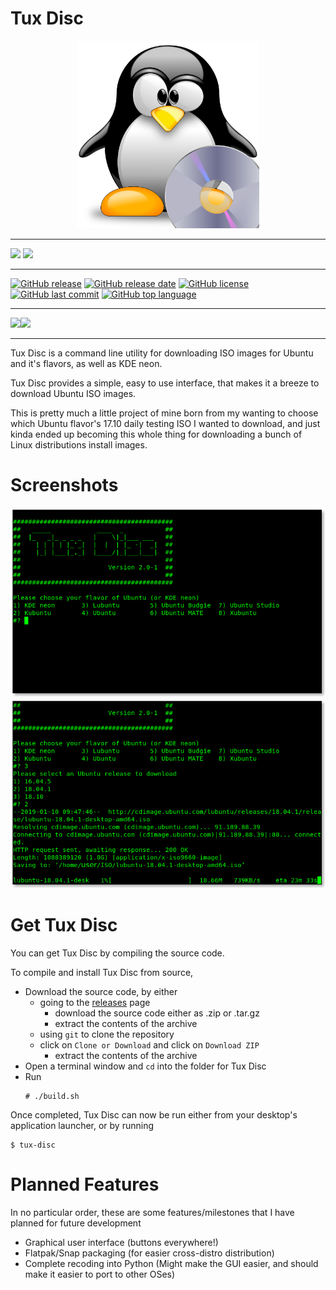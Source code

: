 Tux Disc
========

<center><img src="./tux-disc.png"
alt="Tux Disc" width="292" height="300" /></center>

---

[![](https://img.shields.io/badge/Mastodon-gray.svg?&style=for-the-badge&logo=mastodon)](https://niu.moe/@easthighNerd)
![](https://img.shields.io/badge/Matrix-@easthighnerd:ubports.chat-hotpink.svg?&style=for-the-badge&logo=matrix)

---

[![GitHub release](https://img.shields.io/github/release/easthighNerd/Tux-Disc.svg?&style=for-the-badge)](https://github.com/easthighNerd/Tux-Disc/releases/latest)
[![GitHub release date](https://img.shields.io/github/release-date/easthighNerd/Tux-Disc.svg?&style=for-the-badge)](https://github.com/easthighNerd/Tux-Disc/tree/devel-python)
[![GitHub license](https://img.shields.io/github/license/easthighNerd/Tux-Disc.svg?&style=for-the-badge)](./LICENSE)
[![GitHub last commit](https://img.shields.io/github/last-commit/easthighNerd/Tux-Disc/version-2.svg?&style=for-the-badge)](https://github.com/easthighNerd/Tux-Disc/commits/devel-python)
[![GitHub top language](https://img.shields.io/github/languages/top/easthighNerd/Tux-Disc.svg?&style=for-the-badge&logo=linux)](https://github.com/easthighNerd/Tux-Disc/tree/devel-python)

---

[![](https://img.shields.io/badge/Changelog-blue.svg?&style=for-the-badge)](./CHANGELOG.md)[![](https://img.shields.io/badge/Distro%20List-brightgreen.svg?&style=for-the-badge)](./distro-list.md)

---

Tux Disc is a command line utility for downloading ISO images for Ubuntu and it's flavors, as well as KDE neon.

Tux Disc provides a simple, easy to use interface, that makes it a breeze to download Ubuntu ISO images.

This is pretty much a little project of mine born from my wanting to choose which Ubuntu flavor's 17.10 daily testing ISO I wanted to download, and just kinda ended up becoming this whole thing for downloading a bunch of Linux distributions install images.

Screenshots
===========
<center><img src="./screenshots/main-menu.png"
alt="Main Menu" /></center>
<center><img src="./screenshots/downloading.png"
alt="Downloading" /></center>

Get Tux Disc
============
You can get Tux Disc by compiling the source code.

To compile and install Tux Disc from source,
* Download the source code, by either
  * going to the [releases][2] page
    * download the source code either as .zip or .tar.gz
    * extract the contents of the archive
  * using `git` to clone the repository
  * click on `Clone or Download` and click on `Download ZIP`
    * extract the contents of the archive
* Open a terminal window and `cd` into the folder for Tux Disc
* Run
  ```
  # ./build.sh
  ```


Once completed, Tux Disc can now be run either from your desktop's application launcher, or by running
```
$ tux-disc
```

Planned Features
================

In no particular order, these are some features/milestones that I have planned for future development

* Graphical user interface (buttons everywhere!)
* Flatpak/Snap packaging (for easier cross-distro distribution)
* Complete recoding into Python (Might make the GUI easier, and should make it easier to port to other OSes)

[1]: ./CHANGELOG.md
[2]: https://github.com/easthighNerd/tux-disc/releases
[3]: ./distro-list.md
